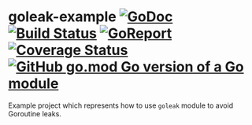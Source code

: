 # goleak-example [![GoDoc][doc-img]][doc] [![Build Status][ci-img]][ci] [![GoReport][report-img]][report] [![Coverage Status][cov-img]][cov] [![GitHub go.mod Go version of a Go module][version-img]][version]

Example project which represents how to use `goleak` module to avoid Goroutine leaks.

[doc-img]: https://pkg.go.dev/badge/github.com/vbetsun/goleak-example?status.svg
[doc]: https://pkg.go.dev/github.com/vbetsun/goleak-example
[ci-img]: https://github.com/vbetsun/goleak-example/actions/workflows/ci.yml/badge.svg
[ci]: https://github.com/vbeetsun/goleak-example/actions/workflows/ci.yml
[report-img]: https://goreportcard.com/badge/github.com/vbetsun/goleak-example
[report]: https://goreportcard.com/report/github.com/vbetsun/goleak-example
[cov-img]: https://codecov.io/gh/vbetsun/goleak-eexample/branch/master/graph/badge.svg
[cov]: https://codecov.io/gh/vbeetsun/goleak-example
[version-img]: https://img.shields.io/github/go-mod/go-version/vbetsun/goleak-example.svg
[version]: https://github.com/vbetsun/goleak-example


